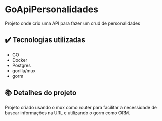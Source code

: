 # GoApiPersonalidades
Projeto onde crio uma API para fazer um crud de personalidades


## ✔️ Tecnologias utilizadas

- GO
- Docker
- Postgres
- gorilla/mux
- gorm


## 📚 Detalhes do projeto

Projeto criado usando o mux como router para facilitar a necessidade de buscar informações na URL e utilizando o gorm como ORM.
